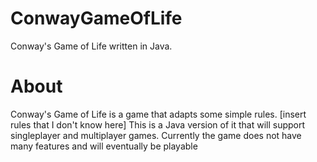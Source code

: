 # ConwayGameOfLife
Conway's Game of Life written in Java.
<h1>About</h1>
<p>Conway's Game of Life is a game that adapts some simple rules. [insert rules that I don't know here] This is a Java version of it that will support singleplayer and multiplayer games. Currently the game does not have many features and will eventually be playable</p>
